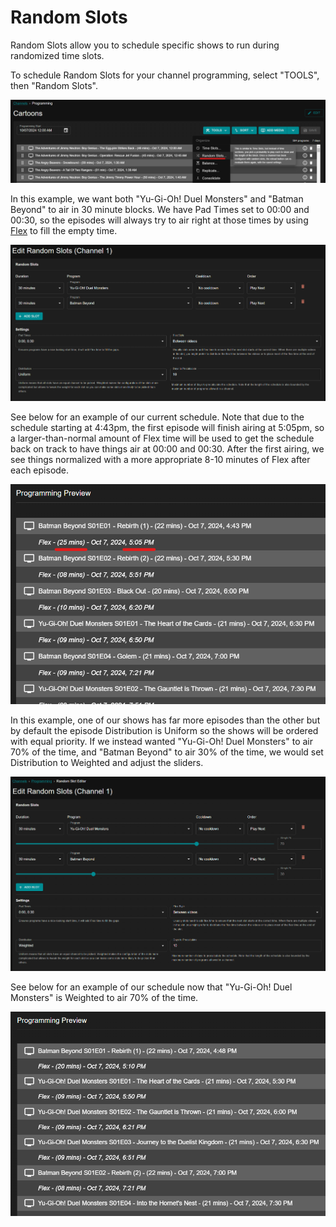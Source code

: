 # Random Slots

Random Slots allow you to schedule specific shows to run during randomized time slots. 

To schedule Random Slots for your channel programming, select "TOOLS", then "Random Slots".

![Random Slots](/assets/scheduling-tools-random_slots.png)

In this example, we want both "Yu-Gi-Oh! Duel Monsters" and "Batman Beyond" to air in 30 minute blocks. We have Pad Times set to 00:00 and 00:30, so the episodes will always try to air right at those times by using [Flex](/configure/channels/flex) to fill the empty time. 

![Random Slots example](/assets/scheduling-tools-random_slots_example.png)

See below for an example of our current schedule. Note that due to the schedule starting at 4:43pm, the first episode will finish airing at 5:05pm, so a larger-than-normal amount of Flex time will be used to get the schedule back on track to have things air at 00:00 and 00:30. After the first airing, we see things normalized with a more appropriate 8-10 minutes of Flex after each episode. 

![Random Slots preview](/assets/scheduling-tools-random_slots_preview.png)

In this example, one of our shows has far more episodes than the other but by default the episode Distribution is Uniform so the shows will be ordered with equal priority. If we instead wanted "Yu-Gi-Oh! Duel Monsters" to air 70% of the time, and "Batman Beyond" to air 30% of the time, we would set Distribution to Weighted and adjust the sliders. 

![Random Slots example with weighting](/assets/scheduling-tools-random_slots_example_weighted.png)

See below for an example of our schedule now that "Yu-Gi-Oh! Duel Monsters" is Weighted to air 70% of the time. 

![Random Slots preview with weighting](/assets/scheduling-tools-random_slots_preview_weighted.png)